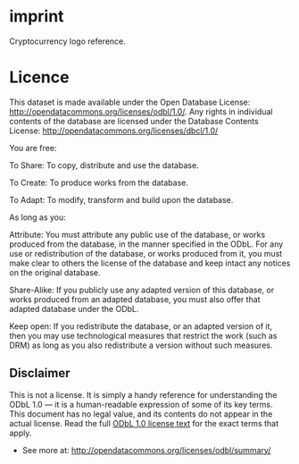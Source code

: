 imprint
=======

Cryptocurrency logo reference.

Licence
=======

This dataset is made available under the Open Database License: http://opendatacommons.org/licenses/odbl/1.0/. Any rights in individual contents of the database are licensed under the Database Contents License: http://opendatacommons.org/licenses/dbcl/1.0/

You are free:

To Share: To copy, distribute and use the database.

To Create: To produce works from the database.

To Adapt: To modify, transform and build upon the database.

As long as you:

Attribute: You must attribute any public use of the database, or works produced from the database, in the manner specified in the ODbL. For any use or redistribution of the database, or works produced from it, you must make clear to others the license of the database and keep intact any notices on the original database.

Share-Alike: If you publicly use any adapted version of this database, or works produced from an adapted database, you must also offer that adapted database under the ODbL.

Keep open: If you redistribute the database, or an adapted version of it, then you may use technological measures that restrict the work (such as DRM) as long as you also redistribute a version without such measures.

Disclaimer
----------

This is not a license. It is simply a handy reference for understanding the ODbL 1.0 — it is a human-readable expression of some of its key terms. This document has no legal value, and its contents do not appear in the actual license. Read the full [ODbL 1.0 license text](http://www.opendatacommons.org/licenses/odbl/1.0/) for the exact terms that apply.

- See more at: http://opendatacommons.org/licenses/odbl/summary/

